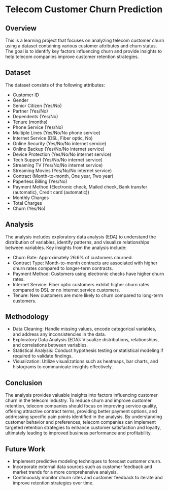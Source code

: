 # Telecom Customer Churn Prediction

## Overview
This is a learning project that focuses on analyzing telecom customer churn using a dataset containing various customer attributes and churn status. The goal is to identify key factors influencing churn and provide insights to help telecom companies improve customer retention strategies.

## Dataset
The dataset consists of the following attributes:
- Customer ID
- Gender
- Senior Citizen (Yes/No)
- Partner (Yes/No)
- Dependents (Yes/No)
- Tenure (months)
- Phone Service (Yes/No)
- Multiple Lines (Yes/No/No phone service)
- Internet Service (DSL, Fiber optic, No)
- Online Security (Yes/No/No internet service)
- Online Backup (Yes/No/No internet service)
- Device Protection (Yes/No/No internet service)
- Tech Support (Yes/No/No internet service)
- Streaming TV (Yes/No/No internet service)
- Streaming Movies (Yes/No/No internet service)
- Contract (Month-to-month, One year, Two year)
- Paperless Billing (Yes/No)
- Payment Method (Electronic check, Mailed check, Bank transfer (automatic), Credit card (automatic))
- Monthly Charges
- Total Charges
- Churn (Yes/No)

## Analysis
The analysis includes exploratory data analysis (EDA) to understand the distribution of variables, identify patterns, and visualize relationships between variables. Key insights from the analysis include:
- Churn Rate: Approximately 26.6% of customers churned.
- Contract Type: Month-to-month contracts are associated with higher churn rates compared to longer-term contracts.
- Payment Method: Customers using electronic checks have higher churn rates.
- Internet Service: Fiber optic customers exhibit higher churn rates compared to DSL or no internet service customers.
- Tenure: New customers are more likely to churn compared to long-term customers.

## Methodology
- Data Cleaning: Handle missing values, encode categorical variables, and address any inconsistencies in the data.
- Exploratory Data Analysis (EDA): Visualize distributions, relationships, and correlations between variables.
- Statistical Analysis: Conduct hypothesis testing or statistical modeling if required to validate findings.
- Visualization: Utilize visualizations such as heatmaps, bar charts, and histograms to communicate insights effectively.

## Conclusion
The analysis provides valuable insights into factors influencing customer churn in the telecom industry. To reduce churn and improve customer retention, telecom companies should focus on improving service quality, offering attractive contract terms, providing better payment options, and addressing specific pain points identified in the analysis. By understanding customer behavior and preferences, telecom companies can implement targeted retention strategies to enhance customer satisfaction and loyalty, ultimately leading to improved business performance and profitability.

## Future Work
- Implement predictive modeling techniques to forecast customer churn.
- Incorporate external data sources such as customer feedback and market trends for a more comprehensive analysis.
- Continuously monitor churn rates and customer feedback to iterate and improve retention strategies over time.

